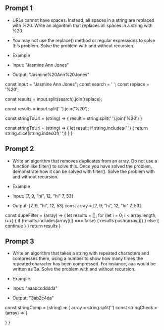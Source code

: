 ## Prompt 1

* URLs cannot have spaces. Instead, all spaces in a string are replaced with %20. Write an algorithm that replaces all spaces in a string with %20.

* You may not use the replace() method or regular expressions to solve this problem. Solve the problem with and without recursion.

* Example

* Input: "Jasmine Ann Jones"

* Output: "Jasmine%20Ann%20Jones"

const input = "Jasmine Ann Jones";
const search = ' ';
const replace = '%20';

const results = input.split(search).join(replace);
<!-- results should be Jasmine%20Ann%20Jones' -->
<!-- can also be done like this: -->
const results = input.split(' ').join('%20');
<!-- as a function -->
const stringToUrl = (string) => {
  result = string.split(' ').join('%20')
}
<!-- as a recursive function -->

const stringToUrl = (string) => {
  let result;
  if string.includes(' ') {
    return string.slice(string.indexOf(' '))
  }
}


<!--  -->
## Prompt 2

* Write an algorithm that removes duplicates from an array. Do not use a function like filter() to solve this. Once you have solved the problem, demonstrate how it can be solved with filter(). Solve the problem with and without recursion.

* Example

* Input: [7, 9, "hi", 12, "hi" 7, 53]

* Output: [7, 9, "hi", 12, 53]
const array = [7, 9, "hi", 12, "hi" 7, 53]

const dupeFilter = (array) => {
  let results = [];
  for (let i = 0; i < array.length; i++) {
    if (results.includes(array[i]) === false) {
      results.push(array[i])
    } else {
      continue
    }
  }
  return results
}

<!-- and recursively -->


## Prompt 3

* Write an algorithm that takes a string with repeated characters and compresses them, using a number to show how many times the repeated character has been compressed. For instance, aaa would be written as 3a. Solve the problem with and without recursion.

* Example

* Input: "aaabccdddda"

* Output: "3ab2c4da"

const stringComp = (string) => {
  array = string.split('')
  const stringCheck = (array) => {
    
  }
}